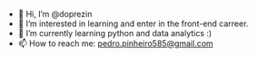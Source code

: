 - 👋 Hi, I’m @doprezin
- 👀 I’m interested in learning and enter in the front-end carreer.
- 🌱 I’m currently learning python and data analytics :)
- 📫 How to reach me: pedro.pinheiro585@gmail.com

<!---
doprezin/doprezin is a ✨ special ✨ repository because its `README.md` (this file) appears on your GitHub profile.
You can click the Preview link to take a look at your changes.
--->
